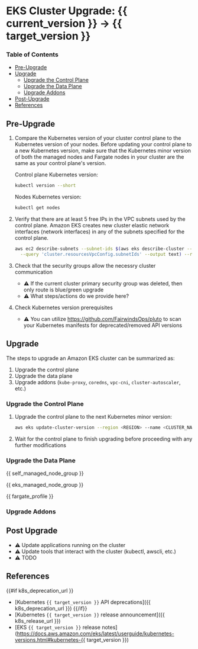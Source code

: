 # EKS Cluster Upgrade: {{ current_version }} -> {{ target_version }}

### Table of Contents

- [Pre-Upgrade](#pre-upgrade)
- [Upgrade](#upgrade)
  - [Upgrade the Control Plane](#upgrade-the-control-plane)
  - [Upgrade the Data Plane](#upgrade-the-data-plane)
  - [Upgrade Addons](#upgrade-addons)
- [Post-Upgrade](#post-upgrade)
- [References](#references)

## Pre-Upgrade

1. Compare the Kubernetes version of your cluster control plane to the Kubernetes version of your nodes. Before updating your control plane to a new Kubernetes version, make sure that the Kubernetes minor version of both the managed nodes and Fargate nodes in your cluster are the same as your control plane's version.

    Control plane Kubernetes version:
    ```sh
    kubectl version --short
    ```

    Nodes Kubernetes version:
    ```sh
    kubectl get nodes
    ```

2. Verify that there are at least 5 free IPs in the VPC subnets used by the control plane. Amazon EKS creates new cluster elastic network interfaces (network interfaces) in any of the subnets specified for the control plane.

    ```sh
    aws ec2 describe-subnets --subnet-ids $(aws eks describe-cluster --name {{ cluster_name }} --region <REGION> \
      --query 'cluster.resourcesVpcConfig.subnetIds' --output text) --region <REGION> --query 'Subnets[*].AvailableIpAddressCount'
    ```

3. Check that the security groups allow the necessry cluster communication

    - ⚠️ If the current cluster primary security group was deleted, then only route is blue/green upgrade
    - ⚠️ What steps/actions do we provide here?

4. Check Kubernetes version prerequisites

    - ⚠️ You can utilize https://github.com/FairwindsOps/pluto to scan your Kubernetes manifests for deprecated/removed API versions

## Upgrade

The steps to upgrade an Amazon EKS cluster can be summarized as:

1. Upgrade the control plane
2. Upgrade the data plane
3. Upgrade addons (`kube-proxy`, `coredns`, `vpc-cni`, `cluster-autoscaler`, etc.)

### Upgrade the Control Plane

1. Upgrade the control plane to the next Kubernetes minor version:

    ```sh
    aws eks update-cluster-version --region <REGION> --name <CLUSTER_NAME> --kubernetes-version {{ target_version }}
    ```

2. Wait for the control plane to finish upgrading before proceeding with any further modifications

### Upgrade the Data Plane

{{ self_managed_node_group }}

{{ eks_managed_node_group }}

{{ fargate_profile }}

### Upgrade Addons

## Post Upgrade

- ⚠️ Update applications running on the cluster
- ⚠️ Update tools that interact with the cluster (kubectl, awscli, etc.)
- ⚠️ TODO

## References

{{#if k8s_deprecation_url }}
- [Kubernetes `{{ target_version }}` API deprecations]({{ k8s_deprecation_url }})
{{/if}}
- [Kubernetes `{{ target_version }}` release announcement]({{ k8s_release_url }})
- [EKS `{{ target_version }}` release notes](https://docs.aws.amazon.com/eks/latest/userguide/kubernetes-versions.html#kubernetes-{{ target_version }})
